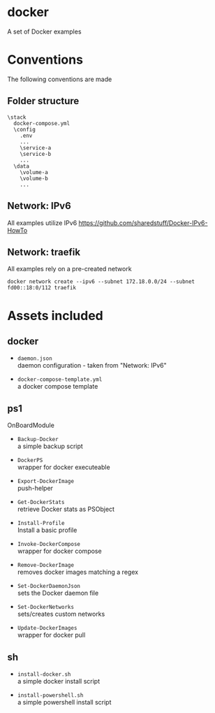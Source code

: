# docker  
A set of Docker examples  
  
# Conventions  
The following conventions are made  
  
## Folder structure  
```
\stack
  docker-compose.yml
  \config
    .env
    ...
    \service-a
    \service-b
    ...
  \data
    \volume-a
    \volume-b
    ...

```

## Network: IPv6  
All examples utilize IPv6
https://github.com/sharedstuff/Docker-IPv6-HowTo  
  
## Network: traefik  
All examples rely on a pre-created network  
```
docker network create --ipv6 --subnet 172.18.0.0/24 --subnet fd00::18:0/112 traefik
```
  
# Assets included  
  
## docker  
  
- `daemon.json`  
  daemon configuration - taken from "Network: IPv6"  

- `docker-compose-template.yml`  
  a docker compose template  
  
## ps1  
OnBoardModule  
  
- `Backup-Docker`  
  a simple backup script  

- `DockerPS`  
  wrapper for docker executeable  

- `Export-DockerImage`  
  push-helper  

- `Get-DockerStats`  
  retrieve Docker stats as PSObject  

- `Install-Profile`  
  Install a basic profile  

- `Invoke-DockerCompose`  
  wrapper for docker compose  

- `Remove-DockerImage`  
  removes docker images matching a regex  
  
- `Set-DockerDaemonJson`  
  sets the Docker daemon file  
  
- `Set-DockerNetworks`  
  sets/creates custom networks  
  
- `Update-DockerImages`  
  wrapper for docker pull  
  
## sh  
- `install-docker.sh`  
  a simple docker install script  

- `install-powershell.sh`  
  a simple powershell install script  
  